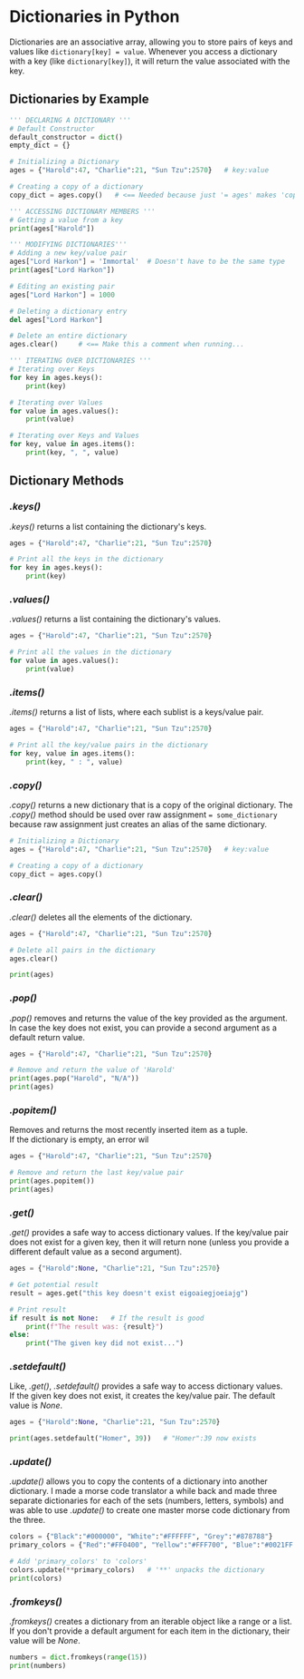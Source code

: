 # Dictionaries in Python
Dictionaries are an associative array, allowing you to store pairs of keys and values like `dictionary[key] = value`. Whenever you access a dictionary with a key (like `dictionary[key]`), it will
return the value associated with the key.

## Dictionaries by Example

```Python
''' DECLARING A DICTIONARY '''
# Default Constructor
default_constructor = dict()
empty_dict = {}

# Initializing a Dictionary
ages = {"Harold":47, "Charlie":21, "Sun Tzu":2570}   # key:value

# Creating a copy of a dictionary
copy_dict = ages.copy()   # <== Needed because just '= ages' makes 'copy_dict' an alias of 'ages'

''' ACCESSING DICTIONARY MEMBERS '''
# Getting a value from a key
print(ages["Harold"])

''' MODIFYING DICTIONARIES'''
# Adding a new key/value pair
ages["Lord Harkon"] = 'Immortal'  # Doesn't have to be the same type
print(ages["Lord Harkon"])

# Editing an existing pair
ages["Lord Harkon"] = 1000

# Deleting a dictionary entry
del ages["Lord Harkon"]

# Delete an entire dictionary
ages.clear()     # <== Make this a comment when running...

''' ITERATING OVER DICTIONARIES '''
# Iterating over Keys
for key in ages.keys():
    print(key)

# Iterating over Values
for value in ages.values():
    print(value)

# Iterating over Keys and Values
for key, value in ages.items():
    print(key, ", ", value)
```

## Dictionary Methods

### _.keys()_
_.keys()_ returns a list containing the dictionary's keys.

```Python
ages = {"Harold":47, "Charlie":21, "Sun Tzu":2570} 

# Print all the keys in the dictionary
for key in ages.keys():
    print(key)
```

### _.values()_
_.values()_ returns a list containing the dictionary's values.

```Python
ages = {"Harold":47, "Charlie":21, "Sun Tzu":2570} 

# Print all the values in the dictionary
for value in ages.values():
    print(value)
```

### _.items()_
_.items()_ returns a list of lists, where each sublist is a keys/value pair.

```Python
ages = {"Harold":47, "Charlie":21, "Sun Tzu":2570} 

# Print all the key/value pairs in the dictionary
for key, value in ages.items():
    print(key, " : ", value)
```

### _.copy()_
_.copy()_ returns a new dictionary that is a copy of the original dictionary.
The _.copy()_ method should be used over raw assignment `= some_dictionary` because raw assignment just creates an alias of the same dictionary.

```Python
# Initializing a Dictionary
ages = {"Harold":47, "Charlie":21, "Sun Tzu":2570}   # key:value

# Creating a copy of a dictionary
copy_dict = ages.copy()
```

### _.clear()_
_.clear()_ deletes all the elements of the dictionary.

```Python
ages = {"Harold":47, "Charlie":21, "Sun Tzu":2570} 

# Delete all pairs in the dictionary
ages.clear()

print(ages)
```

### _.pop()_
_.pop()_ removes and returns the value of the key provided as the argument. <br />
In case the key does not exist, you can provide a second argument as a default return value.

```Python
ages = {"Harold":47, "Charlie":21, "Sun Tzu":2570} 

# Remove and return the value of 'Harold'
print(ages.pop("Harold", "N/A"))
print(ages)
```

### _.popitem()_
Removes and returns the most recently inserted item as a tuple. <br />
If the dictionary is empty, an error wil

```Python
ages = {"Harold":47, "Charlie":21, "Sun Tzu":2570} 

# Remove and return the last key/value pair
print(ages.popitem())
print(ages)
```

### _.get()_
_.get()_ provides a safe way to access dictionary values. If the key/value pair does not exist for a given key, then
it will return none (unless you provide a different default value as a second argument).

```Python
ages = {"Harold":None, "Charlie":21, "Sun Tzu":2570} 

# Get potential result
result = ages.get("this key doesn't exist eigoaiegjoeiajg")

# Print result
if result is not None:   # If the result is good
    print(f"The result was: {result}")
else:
    print("The given key did not exist...")
```

### _.setdefault()_
Like, _.get()_, _.setdefault()_ provides a safe way to access dictionary values. <br />
If the given key does not exist, it creates the key/value pair. The default value is _None_.

```Python
ages = {"Harold":None, "Charlie":21, "Sun Tzu":2570} 

print(ages.setdefault("Homer", 39))   # "Homer":39 now exists
```

### _.update()_
_.update()_ allows you to copy the contents of a dictionary into another dictionary.
I made a morse code translator a while back and made three separate dictionaries for each of the sets (numbers, letters, symbols) and was able to use _.update()_
to create one master morse code dictionary from the three.

```Python
colors = {"Black":"#000000", "White":"#FFFFFF", "Grey":"#878788"}
primary_colors = {"Red":"#FF0400", "Yellow":"#FFF700", "Blue":"#0021FF "}

# Add 'primary_colors' to 'colors'
colors.update(**primary_colors)   # '**' unpacks the dictionary
print(colors)
```

### _.fromkeys()_
_.fromkeys()_ creates a dictionary from an iterable object like a range or a list. <br />
If you don't provide a default argument for each item in the dictionary, their value will be _None_.

```Python
numbers = dict.fromkeys(range(15))
print(numbers)
```

